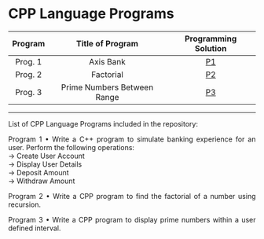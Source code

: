 # CPP Language Programs

|    Program     |           Title of Program            |   Programming Solution   | 
| :------------: | :-----------------------------------: | :----------------------: | 
|    Prog. 1     |              Axis Bank                |          [P1][p1]        |
|    Prog. 2     |              Factorial                |          [P2][p2]        |
|    Prog. 3     |      Prime Numbers Between Range      |          [P3][p3]        |

[p1]: https://github.com/amit25bhalerao/CPP-Programming/blob/main/AxisBank/main.cpp
[p2]: https://github.com/amit25bhalerao/CPP-Programming/blob/main/Factorial/main.cpp
[p3]: https://github.com/amit25bhalerao/CPP-Programming/blob/main/PrimeNumbersBetweenRange/main.cpp

-----------------------------------------------------------------------------------------------------------------------------------------------------------------------

List of CPP Language Programs included in the repository:

<p align="justify"> 
Program 1 • Write a C++ program to simulate banking experience for an user. Perform the following operations: <br>
-> Create User Account <br>
-> Display User Details <br>
-> Deposit Amount <br>
-> Withdraw Amount <br>
</p>

<p align="justify"> 
Program 2 • Write a CPP program to find the factorial of a number using recursion.
</p>

<p align="justify"> 
Program 3 • Write a CPP program to display prime numbers within a user defined interval.
</p>
